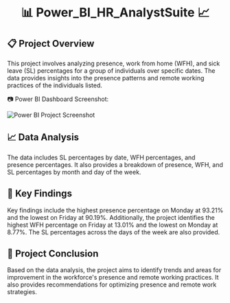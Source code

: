 <!DOCTYPE html>
<html lang="en">
<head>
  <meta charset="UTF-8">
  <meta name="viewport" content="width=device-width, initial-scale=1.0">
</head>
<body>
  <h1 align="center">📊 Power_BI_HR_AnalystSuite
 📈</h1>
  <section>
    <h2>📋 Project Overview</h2>
    <p>This project involves analyzing presence, work from home (WFH), and sick leave (SL) percentages for a group of individuals over specific dates. The data provides insights into the presence patterns and remote working practices of the individuals listed.</p>
    
   <div class="image-container">
     <p>📷 Power BI Dashboard Screenshot:</p>
      <img src="" alt="Power BI Project Screenshot">
      
   </div>

  <h2>📈 Data Analysis</h2>
    <p>The data includes SL percentages by date, WFH percentages, and presence percentages. It also provides a breakdown of presence, WFH, and SL percentages by month and day of the week.</p>
    
   <h2>🔑 Key Findings</h2>
    <p>Key findings include the highest presence percentage on Monday at 93.21% and the lowest on Friday at 90.19%. Additionally, the project identifies the highest WFH percentage on Friday at 13.01% and the lowest on Monday at 8.77%. The SL percentages across the days of the week are also provided.</p>
    
  <h2>📅 Project Conclusion</h2>
    <p>Based on the data analysis, the project aims to identify trends and areas for improvement in the workforce's presence and remote working practices. It also provides recommendations for optimizing presence and remote work strategies.</p>
  </section>
</body>
</html>
